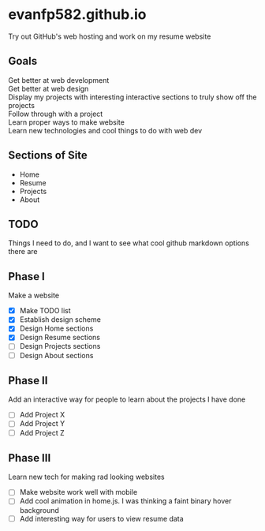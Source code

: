 # evanfp582.github.io
Try out GitHub's web hosting and work on my resume website

## Goals 
Get better at web development  
Get better at web design  
Display my projects with interesting interactive sections to truly show off the projects  
Follow through with a project  
Learn proper ways to make website  
Learn new technologies and cool things to do with web dev  

## Sections of Site
- Home  
- Resume
- Projects
- About

## TODO
Things I need to do, and I want to see what cool github markdown options there are

## Phase I
Make a website
- [x] Make TODO list
- [x] Establish design scheme
- [x] Design Home sections
- [x] Design Resume sections
- [ ] Design Projects sections
- [ ] Design About sections

## Phase II
Add an interactive way for people to learn about the projects I have done 
- [ ] Add Project X
- [ ] Add Project Y
- [ ] Add Project Z

## Phase III
Learn new tech for making rad looking websites
- [ ] Make website work well with mobile
- [ ] Add cool animation in home.js. I was thinking a faint binary hover background 
- [ ] Add interesting way for users to view resume data